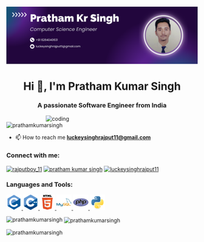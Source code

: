 ![logo](https://github.com/PrathamKumarSingh/PrathamKumarSingh/blob/main/Purple%20Abstract%20Graphic%20Design%20LinkedIn%20Article%20Cover%20Image.png)
<h1 align="center">Hi 👋, I'm Pratham Kumar Singh</h1>
<h3 align="center">A passionate Software Engineer from India</h3>

<img align="right" alt="coding" width="400" src="https://camo.githubusercontent.com/8a9c7f854df987a0b488caf7b4ca6fb56e368e1a0b85602574da94c19d1c2d2e/68747470733a2f2f70687973696373677572756b756c2e66696c65732e776f726470726573732e636f6d2f323031392f30322f6368617261637465722d312e676966">

<p align="left"> <img src="https://komarev.com/ghpvc/?username=prathamkumarsingh&label=Profile%20views&color=0e75b6&style=flat" alt="prathamkumarsingh" /> </p>

- 📫 How to reach me **luckeysinghrajput11@gmail.com**

<h3 align="left">Connect with me:</h3>
<p align="left">
<a href="https://twitter.com/rajputboy_11" target="blank"><img align="center" src="https://raw.githubusercontent.com/rahuldkjain/github-profile-readme-generator/master/src/images/icons/Social/twitter.svg" alt="rajputboy_11" height="30" width="40" /></a>
<a href="https://linkedin.com/in/pratham kumar singh" target="blank"><img align="center" src="https://raw.githubusercontent.com/rahuldkjain/github-profile-readme-generator/master/src/images/icons/Social/linked-in-alt.svg" alt="pratham kumar singh" height="30" width="40" /></a>
<a href="https://instagram.com/luckeysinghrajput11" target="blank"><img align="center" src="https://raw.githubusercontent.com/rahuldkjain/github-profile-readme-generator/master/src/images/icons/Social/instagram.svg" alt="luckeysinghrajput11" height="30" width="40" /></a>
</p>

<h3 align="left">Languages and Tools:</h3>
<p align="left"> <a href="https://www.cprogramming.com/" target="_blank" rel="noreferrer"> <img src="https://raw.githubusercontent.com/devicons/devicon/master/icons/c/c-original.svg" alt="c" width="40" height="40"/> </a> <a href="https://www.w3schools.com/cpp/" target="_blank" rel="noreferrer"> <img src="https://raw.githubusercontent.com/devicons/devicon/master/icons/cplusplus/cplusplus-original.svg" alt="cplusplus" width="40" height="40"/> </a> <a href="https://www.w3.org/html/" target="_blank" rel="noreferrer"> <img src="https://raw.githubusercontent.com/devicons/devicon/master/icons/html5/html5-original-wordmark.svg" alt="html5" width="40" height="40"/> </a> <a href="https://www.mysql.com/" target="_blank" rel="noreferrer"> <img src="https://raw.githubusercontent.com/devicons/devicon/master/icons/mysql/mysql-original-wordmark.svg" alt="mysql" width="40" height="40"/> </a> <a href="https://www.php.net" target="_blank" rel="noreferrer"> <img src="https://raw.githubusercontent.com/devicons/devicon/master/icons/php/php-original.svg" alt="php" width="40" height="40"/> </a> <a href="https://www.python.org" target="_blank" rel="noreferrer"> <img src="https://raw.githubusercontent.com/devicons/devicon/master/icons/python/python-original.svg" alt="python" width="40" height="40"/> </a> </p>

<p><img align="left" src="https://github-readme-stats.vercel.app/api/top-langs?username=prathamkumarsingh&show_icons=true&locale=en&layout=compact" alt="prathamkumarsingh" /></p>

<p>&nbsp;<img align="center" src="https://github-readme-stats.vercel.app/api?username=prathamkumarsingh&show_icons=true&locale=en" alt="prathamkumarsingh" /></p>

<p><img align="center" src="https://github-readme-streak-stats.herokuapp.com/?user=prathamkumarsingh&" alt="prathamkumarsingh" /></p>
